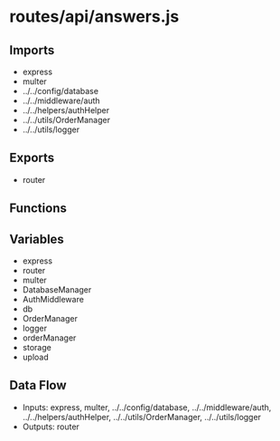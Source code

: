 # routes/api/answers.js

## Imports
- express
- multer
- ../../config/database
- ../../middleware/auth
- ../../helpers/authHelper
- ../../utils/OrderManager
- ../../utils/logger

## Exports
- router

## Functions

## Variables
- express
- router
- multer
- DatabaseManager
- AuthMiddleware
- db
- OrderManager
- logger
- orderManager
- storage
- upload

## Data Flow
- Inputs: express, multer, ../../config/database, ../../middleware/auth, ../../helpers/authHelper, ../../utils/OrderManager, ../../utils/logger
- Outputs: router